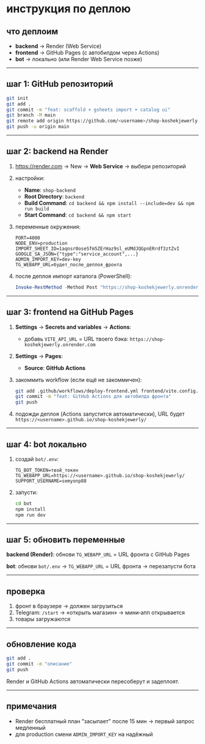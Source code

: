 # инструкция по деплою

## что деплоим

- **backend** → Render (Web Service)
- **frontend** → GitHub Pages (с автобилдом через Actions)
- **bot** → локально (или Render Web Service позже)

---

## шаг 1: GitHub репозиторий

```bash
git init
git add .
git commit -m "feat: scaffold + gsheets import + catalog ui"
git branch -M main
git remote add origin https://github.com/<username>/shop-koshekjewerly.git
git push -u origin main
```

---

## шаг 2: backend на Render

1) https://render.com → New → **Web Service** → выбери репозиторий

2) настройки:
   - **Name**: `shop-backend`
   - **Root Directory**: `backend`
   - **Build Command**: `cd backend && npm install --include=dev && npm run build`
   - **Start Command**: `cd backend && npm start`

3) переменные окружения:
   ```
   PORT=4000
   NODE_ENV=production
   IMPORT_SHEET_ID=1aqnsr0oseSfm5ZErHaz9sl_eUMdJQGpnERrdf3ztZvI
   GOOGLE_SA_JSON={"type":"service_account",...}
   ADMIN_IMPORT_KEY=dev-key
   TG_WEBAPP_URL=будет_после_деплоя_фронта
   ```

4) после деплоя импорт каталога (PowerShell):
   ```powershell
   Invoke-RestMethod -Method Post "https://shop-koshekjewerly.onrender.com/admin/import/sheets" -Headers @{ "x-admin-key"="dev-key" }
   ```

---

## шаг 3: frontend на GitHub Pages

1) **Settings** → **Secrets and variables** → **Actions**:
   - добавь `VITE_API_URL` = URL твоего бэка: `https://shop-koshekjewerly.onrender.com`

2) **Settings** → **Pages**:
   - **Source**: **GitHub Actions**

3) закоммить workflow (если ещё не закоммичен):
   ```bash
   git add .github/workflows/deploy-frontend.yml frontend/vite.config.ts frontend/package.json frontend/public/
   git commit -m "feat: GitHub Actions для автобилда фронта"
   git push
   ```

4) подожди деплоя (Actions запустится автоматически), URL будет `https://<username>.github.io/shop-koshekjewerly/`

---

## шаг 4: bot локально

1) создай `bot/.env`:
   ```
   TG_BOT_TOKEN=твой_токен
   TG_WEBAPP_URL=https://<username>.github.io/shop-koshekjewerly/
   SUPPORT_USERNAME=semyonp88
   ```

2) запусти:
   ```bash
   cd bot
   npm install
   npm run dev
   ```

---

## шаг 5: обновить переменные

**backend (Render)**: обнови `TG_WEBAPP_URL` = URL фронта с GitHub Pages

**bot**: обнови `bot/.env` → `TG_WEBAPP_URL` = URL фронта → перезапусти бота

---

## проверка

1) фронт в браузере → должен загрузиться
2) Telegram: `/start` → «открыть магазин» → мини‑апп открывается
3) товары загружаются

---

## обновление кода

```bash
git add .
git commit -m "описание"
git push
```

Render и GitHub Actions автоматически пересоберут и задеплоят.

---

## примечания

- Render бесплатный план "засыпает" после 15 мин → первый запрос медленный
- для production смени `ADMIN_IMPORT_KEY` на надёжный

